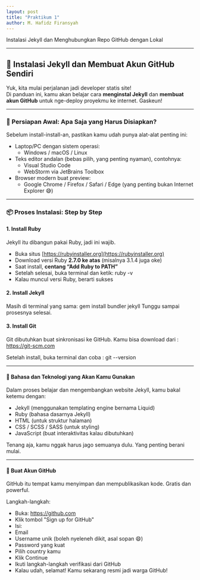```yaml
---
layout: post
title: "Praktikum 1"
author: M. Hafidz Firansyah
---
```


Instalasi Jekyll dan Menghubungkan Repo GitHub dengan Lokal

---

## 🚀 Instalasi Jekyll dan Membuat Akun GitHub Sendiri

Yuk, kita mulai perjalanan jadi developer statis site!  
Di panduan ini, kamu akan belajar cara **menginstal Jekyll** dan **membuat akun GitHub** untuk nge-deploy proyekmu ke internet. Gaskeun!

---

### 🔧 Persiapan Awal: Apa Saja yang Harus Disiapkan?

Sebelum install-install-an, pastikan kamu udah punya alat-alat penting ini:

- Laptop/PC dengan sistem operasi:
  - Windows / macOS / Linux
- Teks editor andalan (bebas pilih, yang penting nyaman), contohnya:
  - Visual Studio Code
  - WebStorm via JetBrains Toolbox
- Browser modern buat preview:
  - Google Chrome / Firefox / Safari / Edge (yang penting bukan Internet Explorer 😅)

---

### 📦 Proses Instalasi: Step by Step

#### 1. Install Ruby
Jekyll itu dibangun pakai Ruby, jadi ini wajib.

- Buka situs [https://rubyinstaller.org](https://rubyinstaller.org)
- Download versi Ruby **2.7.0 ke atas** (misalnya 3.1.4 juga oke)
- Saat install, **centang “Add Ruby to PATH”**  
- Setelah selesai, buka terminal dan ketik: ruby -v
- Kalau muncul versi Ruby, berarti sukses

#### 2. Install Jekyll
Masih di terminal yang sama: gem install bundler jekyll
Tunggu sampai prosesnya selesai.

#### 3. Install Git
Git dibutuhkan buat sinkronisasi ke GitHub.
Kamu bisa download dari : https://git-scm.com

Setelah install, buka terminal dan coba : git --version

---

#### 🧠 Bahasa dan Teknologi yang Akan Kamu Gunakan

Dalam proses belajar dan mengembangkan website Jekyll, kamu bakal ketemu dengan:
- Jekyll (menggunakan templating engine bernama Liquid)
- Ruby (bahasa dasarnya Jekyll)
- HTML (untuk struktur halaman)
- CSS / SCSS / SASS (untuk styling)
- JavaScript (buat interaktivitas kalau dibutuhkan)

Tenang aja, kamu nggak harus jago semuanya dulu. Yang penting berani mulai.

---

#### 🐙 Buat Akun GitHub
GitHub itu tempat kamu menyimpan dan mempublikasikan kode. Gratis dan powerful.

Langkah-langkah:
- Buka: https://github.com
- Klik tombol "Sign up for GitHub"
- Isi:
- Email
- Username unik (boleh nyeleneh dikit, asal sopan 😄)
- Password yang kuat
- Pilih country kamu
- Klik Continue
- Ikuti langkah-langkah verifikasi dari GitHub
- Kalau udah, selamat! Kamu sekarang resmi jadi warga GitHub!